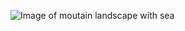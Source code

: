 ![Image of moutain landscape with sea](https://images.pexels.com/photos/459225/pexels-photo-459225.jpeg?auto=compress&cs=tinysrgb&dpr=3&h=750&w=1260)
